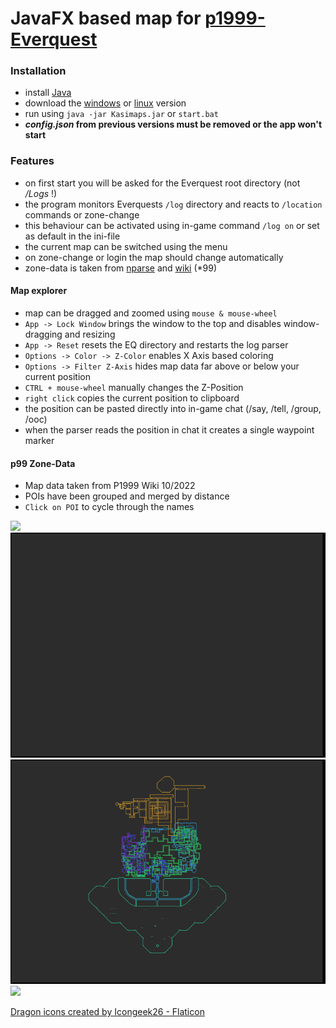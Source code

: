 # JavaFX based map for [p1999-Everquest](https://www.project1999.com/)

### Installation

- install [Java](https://openjdk.org/) 
- download the [windows](https://github.com/mknblch/kasimaps/tree/develop/dist/snapshot/Kasimaps.jar) or [linux](https://github.com/mknblch/kasimaps/tree/develop/dist/snapshot/Kasimaps_lnx.jar) version
- run using `java -jar Kasimaps.jar` or `start.bat` 
- **_config.json_ from previous versions must be removed or the app won't start**

### Features

- on first start you will be asked for the Everquest root directory (not _/Logs_ !)
- the program monitors Everquests `/log` directory and reacts to `/location` commands or zone-change
- this behaviour can be activated using in-game command `/log on` or set as default in the ini-file
- the current map can be switched using the menu
- on zone-change or login the map should change automatically
- zone-data is taken from [nparse](https://github.com/nomns/nparse) and [wiki](https://wiki.project1999.com) (*99)


#### Map explorer

- map can be dragged and zoomed using `mouse & mouse-wheel`
- `App -> Lock Window` brings the window to the top and disables window-dragging and resizing
- `App -> Reset` resets the EQ directory and restarts the log parser
- `Options -> Color -> Z-Color` enables X Axis based coloring
- `Options -> Filter Z-Axis` hides map data far above or below your current position
- `CTRL + mouse-wheel` manually changes the Z-Position
- `right click` copies the current position to clipboard
- the position can be pasted directly into in-game chat (/say, /tell, /group, /ooc) 
- when the parser reads the position in chat it creates a single waypoint marker

#### p99 Zone-Data

- Map data taken from P1999 Wiki 10/2022
- POIs have been grouped and merged by distance
- `Click on POI` to cycle through the names

![](doc/Animation4.gif)
![](doc/Animation.gif)
![](doc/Animation2.gif)
![](doc/Animation5.gif)

<a href="https://www.flaticon.com/free-icons/dragon" title="dragon icons">Dragon icons created by Icongeek26 - Flaticon</a>
